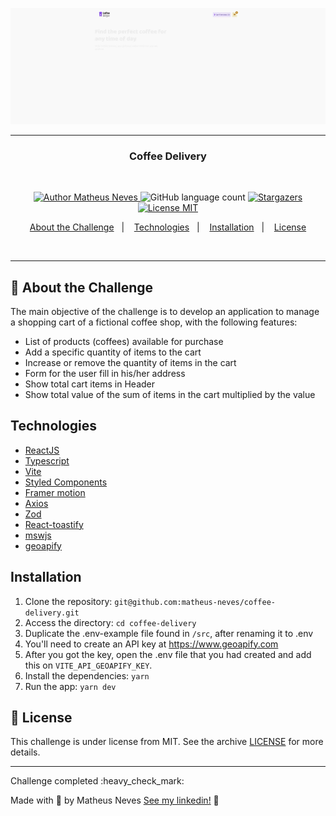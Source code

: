 <p align="center"><img width="1000" src=".github/demo.gif"/></p>

---
<h3 align="center">
  Coffee Delivery
</h3>
<br>

<p align="center">
  <a href="https://github.com/matheus-neves">
    <img alt="Author Matheus Neves" src="https://img.shields.io/badge/author-Matheus%20Neves-%2306b656?color=06b656&style=for-the-badge">
  </a>
  <img alt="GitHub language count" src="https://img.shields.io/github/languages/count/matheus-neves/ignite-reactjs-challenge-spacetraveling?color=06b656&style=for-the-badge">
  <a href="https://github.com/matheus-neves/ignite-todo-challenge/stargazers">
    <img alt="Stargazers" src="https://img.shields.io/github/stars/matheus-neves/ignite-reactjs-challenge-spacetraveling?color=06b656&style=for-the-badge">
  </a>
  <a href="https://github.com/matheus-neves/ignite-todo-challenge/blob/main/LICENSE">
    <img alt="License MIT" src="https://img.shields.io/badge/license-MIT-%2304D361?color=06b656&style=for-the-badge">
  </a>
</p>

<p align="center">
  <a href="#rocket-about-the-challenge">About the Challenge</a>&nbsp;&nbsp;&nbsp;|&nbsp;&nbsp;&nbsp;
  <a href="#technologies">Technologies</a>&nbsp;&nbsp;&nbsp;|&nbsp;&nbsp;&nbsp;
  <a href="#installation">Installation</a>&nbsp;&nbsp;&nbsp;|&nbsp;&nbsp;&nbsp;
  <a href="#memo-license">License</a>
</p>

<br/>

---

## :rocket: About the Challenge

The main objective of the challenge is to develop an application to manage a shopping cart of a fictional coffee shop, with the following features:
- List of products (coffees) available for purchase
- Add a specific quantity of items to the cart
- Increase or remove the quantity of items in the cart
- Form for the user fill in his/her address
- Show total cart items in Header
- Show total value of the sum of items in the cart multiplied by the value


## Technologies

- [ReactJS](https://reactjs.org/)
- [Typescript](https://www.typescriptlang.org/)
- [Vite](https://vitejs.dev/)
- [Styled Components](https://styled-components.com/)
- [Framer motion](https://www.framer.com/motion/)
- [Axios](https://axios-http.com/)
- [Zod](https://github.com/colinhacks/zod)
- [React-toastify](https://fkhadra.github.io/react-toastify/introduction)
- [mswjs](https://mswjs.io/)
- [geoapify](https://www.geoapify.com/)


## Installation

1. Clone the repository: `git@github.com:matheus-neves/coffee-delivery.git`
2. Access the directory: `cd coffee-delivery`
3. Duplicate the .env-example file found in `/src`, after renaming it to .env
4. You'll need to create an API key at https://www.geoapify.com
5. After you got the key, open the .env file that you had created and add this on `VITE_API_GEOAPIFY_KEY`.
6. Install the dependencies: `yarn`
7. Run the app: `yarn dev`

## :memo: License

This challenge is under license from MIT. See the archive [LICENSE](https://github.com/matheus-neves/coffee-delivery/blob/main/LICENSE.md) for more details.

---

<p>Challenge completed :heavy_check_mark:</p>

Made with 💜 by Matheus Neves [See my linkedin!](https://www.linkedin.com/in/matheus-neves-front-end/) :wave:
